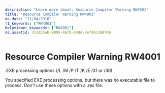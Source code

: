 ```yaml
---
description: "Learn more about: Resource Compiler Warning RW4001"
title: "Resource Compiler Warning RW4001"
ms.date: "11/04/2016"
f1_keywords: ["RW4001"]
helpviewer_keywords: ["RW4001"]
ms.assetid: 7c2d35eb-9899-46f5-848d-7ef49c39d706
---
```

# Resource Compiler Warning RW4001

.EXE processing options (/L /M /P /T /K /E /31 or /30)

You specified EXE processing options, but there was no executable file to process. Don't use these options with a .res file.
